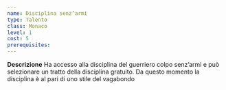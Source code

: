 ```yaml
---
name: Disciplina senz’armi
type: Talento
class: Monaco
level: 1
cost: 5
prerequisites: 
---
```


**Descrizione**
Ha accesso alla disciplina del guerriero colpo senz’armi e può selezionare un
tratto della disciplina gratuito. Da questo momento la disciplina è al pari di
uno stile del vagabondo